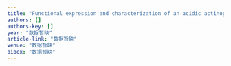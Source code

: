 ```yaml
---
title: "Functional expression and characterization of an acidic actinoporin from sea anemone Sagartia rosea"
authors: []
authors-key: []
year: "数据暂缺"
article-link: "数据暂缺"
venue: "数据暂缺"
bibex: "数据暂缺"
---
```

